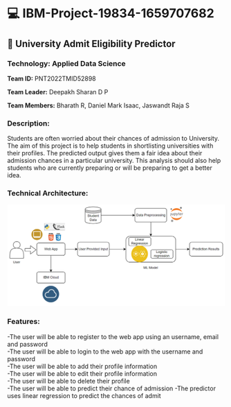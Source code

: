 #  💻 IBM-Project-19834-1659707682
## :dart: University Admit Eligibility Predictor
### Technology: Applied Data Science
**Team ID:** PNT2022TMID52898

**Team Leader:** Deepakh Sharan D P

**Team Members:** Bharath R, Daniel Mark Isaac, Jaswandt Raja S

### Description:

Students are often worried about their chances of admission to University. The aim of this project is to help students in shortlisting universities with their profiles. The predicted output gives them a fair idea about their admission chances in a particular university. This analysis should also help students who are currently preparing or will be preparing to get a better idea.

### Technical Architecture:

<img src=images/techarch.png>

### Features:

-The user will be able to register to the web app using an username, email and password  
-The user will be able to login to the web app with the username and password  
-The user will be able to add their profile information  
-The user will be able to edit their profile information  
-The user will be able to delete their profile  
-The user will be able to predict their chance of admission 
-The predictor uses linear regression to predict the chances of admit

